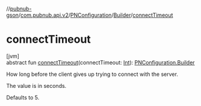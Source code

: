 //[pubnub-gson](../../../../index.md)/[com.pubnub.api.v2](../../index.md)/[PNConfiguration](../index.md)/[Builder](index.md)/[connectTimeout](connect-timeout.md)

# connectTimeout

[jvm]\
abstract fun [connectTimeout](connect-timeout.md)(connectTimeout: [Int](https://kotlinlang.org/api/latest/jvm/stdlib/kotlin/-int/index.html)): [PNConfiguration.Builder](index.md)

How long before the client gives up trying to connect with the server.

The value is in seconds.

Defaults to 5.
